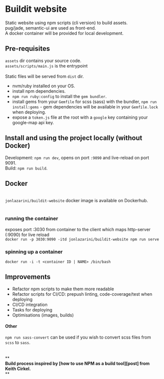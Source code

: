 # Buildit website
Static website using npm scripts (cli version) to build assets.</br>
pug/jade, semantic-ui are used as front-end.</br>
A docker container will be provided for local development.

## Pre-requisites
`assets` dir contains your source code.</br>
`assets/scripts/main.js` is the entrypoint</br></br>
Static files will be served from `dist` dir.</br>

- nvm/ruby installed on your OS.
- install npm dependencies.
- `npm run ruby:config` to install the `gem bundler`.
- install gems from your `Gemfile` for scss (sass) with the bundler, `npm run install:gems` - gem dependencies will be available in your `Gemfile.lock` when deploying.
- expose a `token.js` file at the root with a `google` key containing your google-map api key.

## Install and using the project locally (without Docker)
Development: `npm run dev`, opens on port `:9090` and live-reload on port 9091.</br>
Build: `npm run build`.<br>


## Docker
<br>`jonlazarini/buildit-website` docker image is available on Dockerhub.</br></br>

### running the container
exposes port :3030 from container to the client which maps http-server (:9090) for live reload<br>
`docker run -p 3030:9090 -itd jonlazarini/buildit-website npm run serve`

### spinning up a container
`docker run -i -t <container ID | NAME> /bin/bash`


## Improvements
- Refactor npm scripts to make them more readable
- Refactor scripts for CI/CD: prepush linting, code-coverage/test when deploying
- CI/CD integration
- Tasks for deploying
- Optimisations (images, builds)

#### Other
`npm run sass-convert` can be used if you wish to convert scss files from `scss` to `sass`.</br></br></br>
**<br>
**Build process inspired by [how to use NPM as a build tool][post] from Keith Cirkel.**</br>
**
